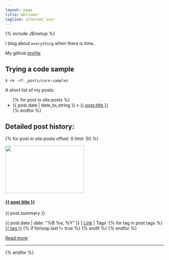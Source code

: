 ```yaml
---
layout: page
title: Welcome!
tagline: Internet user
---
```

{% include JB/setup %}

I blog about `everything` when there is time..

My github [profile](http://www.github.com/cmlpr)

## Trying a code sample

    $ rm -rf _posts/core-samples

A short list of my posts:

<ul class="posts">
  {% for post in site.posts %}
    <li><span>{{ post.date | date_to_string }}</span> &raquo; <a href="{{ BASE_PATH }}{{ post.url }}">{{ post.title }}</a></li>
  {% endfor %}
</ul>

## Detailed post history:


{% for post in site.posts offset: 0 limit: 50 %}
<div class="container-narrow">
  <div class="span7">    
    <div class="container-narrow">
      <div class="span2">
        <a href="{{ post.url }}" >
            <img border="0" width="250" height="150" src="/img/posts/{{ post.image }}" alt="">
        </a>
      </div>
      <div class="span5">
    <h4><strong><a href="{{ BASE_PATH }}{{ post.url }}">{{ post.title }}</a></strong></h4>      
        <p>
          {{ post.summary }}
        </p>
    <p>
          <i class="icon-calendar"></i> {{ post.date | date: "%B %e, %Y" }}
          | <i class="icon-comment"></i> <a href="{{ BASE_PATH }}{{ post.url }}#disqus_thread" data-disqus-identifier="{{ post.url }}">Link</a>     
      | <i class="icon-tags"></i> Tags :{% for tag in post.tags %} <a href="/tags/{{ tag }}" rel="tooltip" title="View posts tagged with &quot;{{ tag }}&quot;"><span class="label label-info">{{ tag }}</span></a>  {% if forloop.last != true %} {% endif %} {% endfor %}               
        </p>
        <p><a href="{{ post.url }}">Read more</a></p>
      </div>
    </div>    
  <hr>
  </div>
</div>
{% endfor %}  
